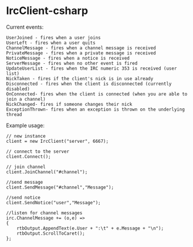 IrcClient-csharp
================


Current events:

    UserJoined - fires when a user joins
    UserLeft - fires when a user quits
    ChannelMessage - fires when a channel message is received
    PrivateMessage - fires when a private message is received
    NoticeMessage - fires when a notice is received
    ServerMessage - fires when no other event is fired
    UpdateUserList - fires when the IRC numeric 353 is received (user list)
    NickTaken - fires if the client's nick is in use already
    Disconnected - fires when the client is disconnected (currently disabled)
    OnConnected- fires when the client is connected (when you are able to join a channel)
    NickChanged- fires if someone changes their nick
    ExceptionThrown- fires when an exception is thrown on the underlying thread
    
    
Example usage:

    // new instance
    client = new IrcClient("server", 6667);
    
    // connect to the server
    client.Connect();
    
    // join channel
    client.JoinChannel("#channel");
    
    //send message
    client.SendMessage("#channel","Message");
    
    //send notice
    client.SendNotice("user","Message");
    
    //listen for channel messages
    irc.ChannelMessage += (o,e) =>
    {
        rtbOutput.AppendText(e.User + ":\t" + e.Message + "\n");
        rtbOutput.ScrollToCaret();
    };
